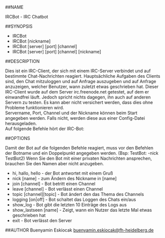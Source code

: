 ##NAME

  IRCBot - IRC Chatbot

##SYNOPSIS

  - IRCBot
  - IRCBot [nickname]
  - IRCBot [server] [port] [channel]
  - IRCBot [server] [port] [channel] [nickname]

##DESCRIPTION

  Dies ist ein IRC-Client, der sich mit einem IRC-Server verbindet und auf bestimmte Chat-Nachrichten reagiert. Hauptsächliche Aufgaben des Clients sind, den Chat mitzuloggen und auf Anfrage auszugeben und auf Anfrage anzuzeigen, welcher Benutzer, wann zuletzt etwas geschrieben hat. Dieser IRC-Client wurde auf dem Server irc.freenode.net getestet, auf dem er einwandfrei läuft. Jedoch spricht nichts dagegen, ihn auch auf anderen Servern zu testen. Es kann aber nicht versichert werden, dass dies ohne Probleme funktionieren wird. <br /> Servername, Port, Channel und der Nickname können beim Start angegeben werden. Falls nicht, werden diese aus einer Config-Datei herausgeladen. <br /> Auf folgende Befehle hört der IRC-Bot: <br />

##OPTIONS

  Damit der Bot auf die folgenden Befehle reagiert, muss vor den Befehlen der Botname und ein Doppelpunkt angegeben werden. (Bsp: TestBot: -nick TestBot2) Wenn Sie den Bot mit einer privaten Nachrichten ansprechen, brauchen Sie den Namen aber nicht anzugeben.
 
  - hi, hallo, hello		- der Bot antwortet mit einem Gruß
  - nick [name]			- zum Ändern des Nickname in [name]
  - join [channel]		- Bot betritt einen Channel
  - leave [channel]		- Bot verlässt einen Channel
  - topic [channel][topic]	- Bot ändert den das Thema des Channels
  - logging [on|off]		- Bot schaltet das Loggen des Chats ein/aus
  - show_log			- Bot gibt die letzten 10 Einträge des Logs aus
  - show_lastseen [name]	- Zeigt, wann ein Nutzer das letzte Mal etwas geschrieben hat
  - exit			- Bot verlässt den Server
 
##AUTHOR
  Buenyamin Eskiocak	buenyamin.eskiocak@fh-heidelberg.de